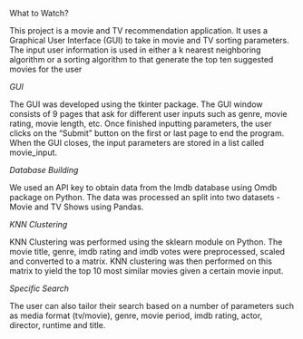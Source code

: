 What to Watch?

This project is a movie and TV recommendation application. It uses a Graphical User Interface (GUI) to take in movie and TV sorting parameters. The input user information is used in either a k nearest neighboring algorithm or a sorting algorithm to that generate the top ten suggested movies for the user

_GUI_

The GUI was developed using the tkinter package. The GUI window consists of 9 pages that ask for different user inputs such as genre, movie rating, movie length, etc. Once finished inputting parameters, the user clicks on the “Submit” button on the first or last page to end the program. When the GUI closes, the input parameters are stored in a list called movie_input.

_Database Building_

We used an API key to obtain data from the Imdb database using Omdb package on Python. The data was processed an split into two datasets - Movie and TV Shows using Pandas. 

_KNN Clustering_

KNN Clustering was performed using the sklearn module on Python. The movie title, genre, imdb rating and imdb votes were preprocessed, scaled and converted to a matrix. KNN clustering was then performed on this matrix to yield the top 10 most similar movies given a certain movie input.

_Specific Search_

The user can also tailor their search based on a number of parameters such as media format (tv/movie), genre, movie period, imdb rating, actor, director, runtime and title.

